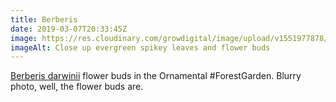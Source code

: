```yaml
---
title: Berberis
date: 2019-03-07T20:33:45Z
image: https://res.cloudinary.com/growdigital/image/upload/v1551977878/berberis-0E060A59.jpg
imageAlt: Close up evergreen spikey leaves and flower buds
---
```


[Berberis darwinii](https://pfaf.org/user/plant.aspx?latinname=Berberis+darwinii) flower buds in the Ornamental #ForestGarden. Blurry photo, well, the flower buds are.
